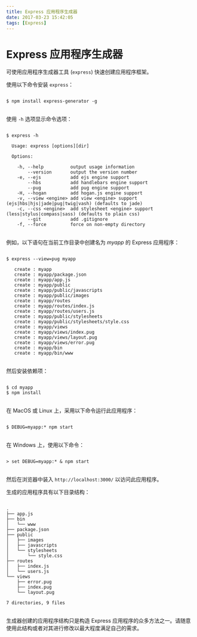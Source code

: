 ```yaml
---
title: Express 应用程序生成器
date: 2017-03-23 15:42:05
tags: [Express]
---
```


# Express 应用程序生成器

可使用应用程序生成器工具 (`express`) 快速创建应用程序框架。

使用以下命令安装 `express`：

<pre>
<code class="language-sh" translate="no">
$ npm install express-generator -g
</code>
</pre>

使用 `-h` 选项显示命令选项：

<pre>
<code class="language-sh" translate="no">
$ express -h

  Usage: express [options][dir]

  Options:

    -h, --help          output usage information
        --version       output the version number
    -e, --ejs           add ejs engine support
        --hbs           add handlebars engine support
        --pug           add pug engine support
    -H, --hogan         add hogan.js engine support
    -v, --view &lt;engine&gt; add view &lt;engine&gt; support (ejs|hbs|hjs|jade|pug|twig|vash) (defaults to jade)
    -c, --css &lt;engine&gt;  add stylesheet &lt;engine&gt; support (less|stylus|compass|sass) (defaults to plain css)
        --git           add .gitignore
    -f, --force         force on non-empty directory
</code>
</pre>

例如，以下语句在当前工作目录中创建名为 _myapp_ 的 Express 应用程序：

<pre>
<code class="language-sh" translate="no">
$ express --view=pug myapp

   create : myapp
   create : myapp/package.json
   create : myapp/app.js
   create : myapp/public
   create : myapp/public/javascripts
   create : myapp/public/images
   create : myapp/routes
   create : myapp/routes/index.js
   create : myapp/routes/users.js
   create : myapp/public/stylesheets
   create : myapp/public/stylesheets/style.css
   create : myapp/views
   create : myapp/views/index.pug
   create : myapp/views/layout.pug
   create : myapp/views/error.pug
   create : myapp/bin
   create : myapp/bin/www
</code>
</pre>

然后安装依赖项：

<pre>
<code class="language-sh" translate="no">
$ cd myapp
$ npm install
</code>
</pre>

在 MacOS 或 Linux 上，采用以下命令运行此应用程序：

<pre>
<code class="language-sh" translate="no">
$ DEBUG=myapp:* npm start
</code>
</pre>

在 Windows 上，使用以下命令：

<pre>
<code class="language-sh" translate="no">
> set DEBUG=myapp:* & npm start
</code>
</pre>

然后在浏览器中装入 `http://localhost:3000/` 以访问此应用程序。

生成的应用程序具有以下目录结构：

<pre>
<code class="language-sh" translate="no">
.
├── app.js
├── bin
│   └── www
├── package.json
├── public
│   ├── images
│   ├── javascripts
│   └── stylesheets
│       └── style.css
├── routes
│   ├── index.js
│   └── users.js
└── views
    ├── error.pug
    ├── index.pug
    └── layout.pug

7 directories, 9 files
</code>
</pre>

<div class="doc-box doc-info" markdown="1">
生成器创建的应用程序结构只是构造 Express 应用程序的众多方法之一。请随意使用此结构或者对其进行修改以最大程度满足自己的需求。
</div>
